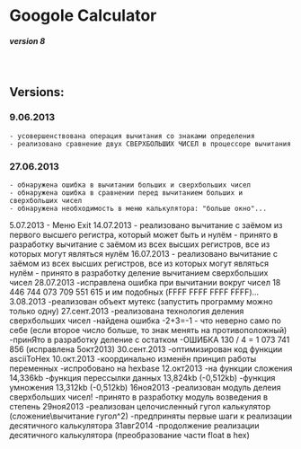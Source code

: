 # Googole Calculator
##### version 8
<br>

## Versions:
### 9.06.2013 
	- усовершенствована операция вычитания со знаками определения
	- реализовано сравнение двух СВЕРХБОЛЬШИХ ЧИСЕЛ в процессоре вычитания
### 27.06.2013 
	- обнаружена ошибка в вычитании больших и сверхбольших чисел
	- обнаружена ошибка в сравнении перед вычитанием больших и сверхбольших чисел
	- обнаружена необходимость в меню калькулятора: "больше окно"...
5.07.2013
	- Меню Exit
14.07.2013
	- реализовано вычитание с заёмом из первого высшего регистра, который может быть и нулём
	- принято в разработку вычитание с заёмом из всех высших регистров, все из которых могут являться нулём
16.07.2013
	- реализовано  вычитание с заёмом из всех высших регистров, все из которых могут являться нулём
	- принято в разработку деление вычитанием сверхбольших чисел
28.07.2013
	-исправлена ошибка при вычитании вокруг чисел 18 446 744 073 709 551 615 и им подобных (FFFF FFFF FFFF FFFF)...
3.08.2013
	-реализован объект мутекс (запустить программу можно только одну)
27.сент.2013
	-реализована технология деления сверхбольших чисел
	-найдена ошибка -2+3=-1  - что неверно само по себе (если второе число больше, то знак менять на противоположный)
	-принЯто в разработку деление с остатком
	-ОШИБКА 130 / 4 = 1 073 741 856 (исправлена 5окт2013)
30.сент.2013
	-оптимизирован код функции asciiToHex
10.окт.2013
	-координально изменён принцип работы переменных
	-испробовано на hexbase
12.окт2013
	-на функции сложения 14,336kb
	-функция перессылки данных 13,824kb (-0,512kb)
	-функция умножения 13,312kb (-0,512kb)
16ноя2013
	-реализован модуль делеия сверхбольших чисел!
	-принято в разработку модуль возведения в степень
29ноя2013
	-реализован целочисленный гугол калькулятор (сложение\вычитание гугол^2)
	-предприняты первые шаги к реализации десятичного калькулятора
31авг2014
	-продолжение реализации десятичного калькулятора (преобразование части float в hex)